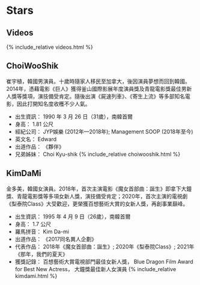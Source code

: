 # Stars

## Videos
{% include_relative videos.html %}

## ChoiWooShik
崔宇植，韓國男演員。十歲時隨家人移民至加拿大，後因演員夢想而回到韓國。2014年，憑藉電影《巨人》獲得釜山國際影展年度演員獎及青龍電影獎最佳男新人獎等獎項，演技備受肯定。隨後出演《屍速列車》、《寄生上流》等多部知名電影，因此打開知名度收穫不少人氣。
  - 出生資訊： 1990 年 3 月 26 日（31歲），南韓首爾
  - 身高： 1.81 公尺
  - 經紀公司： JYP娛樂 (2012年—2018年); Management SOOP (2018年至今)
  - 英文名： Edward
  - 出道作品： 《夥伴》
  - 兄弟姊妹： Choi Kyu-shik
{% include_relative choiwooshik.html %}

## KimDaMi
金多美，韓國女演員。2018年，首次主演電影《魔女首部曲：誕生》即拿下大鐘獎、青龍電影獎等多項女新人獎，演技備受肯定；2020年，首次主演的電視劇《梨泰院Class》大受歡迎，更榮獲百想藝術大賞的女新人獎，再創事業巔峰。
  - 出生資訊： 1995 年 4 月 9 日（26歲），南韓首爾
  - 身高： 1.7 公尺
  - 羅馬拼音： Kim Da-mi
  - 出道作品： 《2017同名異人企劃》
  - 代表作品： 2018年《魔女首部曲：誕生》; 2020年《梨泰院Class》; 2021年《那年，我們的夏天》
  - 獲獎記錄： 百想藝術大賞電視部門最佳女新人獎， Blue Dragon Film Award for Best New Actress， 大鐘獎最佳新人女演員
{% include_relative kimdami.html %}

